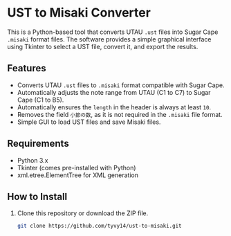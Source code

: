 # UST to Misaki Converter

This is a Python-based tool that converts UTAU `.ust` files into Sugar Cape `.misaki` format files. The software provides a simple graphical interface using Tkinter to select a UST file, convert it, and export the results.

## Features
- Converts UTAU `.ust` files to `.misaki` format compatible with Sugar Cape.
- Automatically adjusts the note range from UTAU (C1 to C7) to Sugar Cape (C1 to B5).
- Automatically ensures the `length` in the header is always at least `10`.
- Removes the field `小節の数`, as it is not required in the `.misaki` file format.
- Simple GUI to load UST files and save Misaki files.

## Requirements
- Python 3.x
- Tkinter (comes pre-installed with Python)
- xml.etree.ElementTree for XML generation

## How to Install
1. Clone this repository or download the ZIP file.
   ```bash
   git clone https://github.com/tyvy14/ust-to-misaki.git
